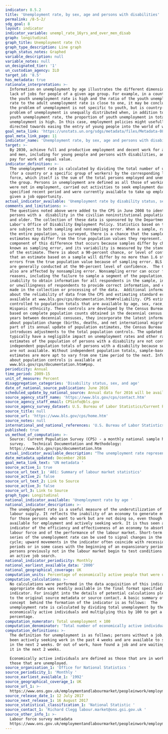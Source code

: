 ```yaml
---
indicator: 8.5.2
title: 'Unemployment rate, by sex, age and persons with disabilities'
permalink: /8-5-2/
sdg_goal: 8
layout: indicator
indicator_variable: unempl_rate_16yrs_and_over_men_disab
graph: longitudinal
graph_title: Unemployment rate (%)
graph_type_description: Line graph
graph_status_notes: Graphed
variable_description: null
variable_notes: null
un_designated_tier: '1'
un_custodian_agency: ILO
target_id: '8.5'
has_metadata: true
rationale_interpretation: >-
  Information on unemployment by age illustrates the different dimensions of the
  lack of jobs for people of a given age group. For example, in a country where
  the youth unemployment rate is high and the ratio of the youth unemployment
  rate to the adult unemployment rate is close to one, it may be concluded that
  the problem of unemployment is not specific to youth, but is country-wide. The
  problem of unemployment is unequally distributed when, in addition to a high
  youth unemployment rate, the proportion of youth unemployment in total
  unemployment is high. In this case, employment policies might usefully be
  directed towards easing the entry of young people into the world of work.
goal_meta_link: 'https://unstats.un.org/sdgs/metadata/files/Metadata-08-05-02.pdf'
goal_meta_link_page: 11
indicator_name: 'Unemployment rate, by sex, age and persons with disabilities'
target: >-
  By 2030, achieve full and productive employment and decent work for all women
  and men, including for young people and persons with disabilities, and equal
  pay for work of equal value.
indicator_definition: >-
  The unemployment rate is calculated by dividing the total number of unemployed
  (for a country or a specific group of workers) by the corresponding labour
  force, which itself is the sum of the total persons employed and unemployed in
  the group. Persons in unemployment are defined as all those of working age who
  were not in employment, carried out activities to seek employment during a
  specified recent period and were currently available to take up employment
  given a job opportunity.
actual_indicator_available: 'Unemployment rate by disability status, sex, and age, 2009-15 annual averages'
comments_and_limitations: >-
  The questions noted above were added to the CPS in June 2008 to identify
  persons with a  disability in the civilian noninstitutional population age 16
  and older. The collection of these data is sponsored by the Department of
  Labor's Office of Disability Employment Policy. Statistics based on the CPS
  are subject to both sampling and nonsampling error. When a sample, rather than
  the entire population, is surveyed, there is a chance that the sample
  estimates may differ from the true population values they represent. The
  component of this difference that occurs because samples differ by chance is
  known as sampling error, and its variability is measured by the standard error
  of the estimate. There is about a 90-percent chance, or level of confidence,
  that an estimate based on a sample will differ by no more than 1.6 standard
  errors from the true population value because of sampling error. BLS analyses
  are generally conducted at the 90-percent level of confidence.  The CPS data
  also are affected by nonsampling error. Nonsampling error can occur for many
  reasons, including the failure to sample a segment of the population, 
  inability to obtain information for all respondents in the sample, inability
  or unwillingness of respondents to provide correct information, and errors
  made in the collection or processing of the data.  Additional information
  about the reliability of data from the CPS and estimating standard errors is
  available at www.bls.gov/cps/documentation.htm#reliability. CPS estimates are
  controlled to population totals that are available by age, sex, race, and
  Hispanic ethnicity. These controls are developed by the Census Bureau and are
  based on complete population counts obtained in the decennial census. In the
  years between decennial censuses, they incorporate the latest information
  about population change (births, deaths, and net international migration). As
  part of its annual update of population estimates, the Census Bureau
  introduces adjustments to the total population controls. The updated controls
  typically have a negligible impact on unemployment rates and other ratios. The
  estimates of the population of persons with a disability are not controlled to
  independent population totals of persons with a disability because such data
  are not available. Without independent population totals, sample-based
  estimates are more apt to vary from one time period to the next. Information
  about population controls is available at
  www.bls.gov/cps/documentation.htm#pop.
periodicity: Annual
time_period: 2009-15
unit_of_measure: Percent
disaggregation_categories: 'Disability status, sex, and age'
date_of_national_source_publication: June 2016
scheduled_update_by_national_source: Annual data for 2016 will be available in June 2017
source_agency_staff_name: 'https://www.bls.gov/cps/contact.htm'
source_agency_staff_email: CPSinfo@bls.gov
source_agency_survey_dataset: U.S. Bureau of Labor Statistics/Current Population Survey
source_title: null
source_url: 'https://www.bls.gov/cps/home.htm'
source_notes: null
international_and_national_references: 'U.S. Bureau of Labor Statistics - www.bls.gov '
published: true
us_method_of_computation: >-
  Source: Current Population Survey (CPS) - a monthly national sample household
  survey.   Technical Documentation and Methodology:
  https://www.bls.gov/cps/documentation.htm
actual_indicator_available_description: "The unemployment rate represents the number of unemployed persons as a percent of the civilian labor force. Unemployed persons are those who had no employment during the reference week, were available for work at that time, and had made specific efforts to find employment sometime during the 4-week period ending with the reference week. Persons who were waiting to be recalled to a job from which they had been laid off need not have been looking for work to be classified as unemployed. The civilian labor force comprises all persons classified as employed or unemployed. The CPS uses a set of six questions to identify persons with disabilities. In the CPS, persons are classified as having a disability if there is a response of \"\"yes\"\" to any of these questions: 1.\tIs anyone deaf or does anyone have serious difficulty hearing? 2.\tIs anyone blind or does anyone have serious difficulty seeing even when wearing glasses? 3.\tBecause of a physical, mental, or emotional condition, does anyone have serious difficulty concentrating, remembering, or making decisions? 4.\tDoes anyone have serious difficulty walking or climbing stairs? 5.\tDoes anyone have difficulty dressing or bathing? 6.\tBecause of a physical, mental, or emotional condition, does anyone have difficulty doing errands alone such as visiting a doctor's office or shopping?"
date_metadata_updated: December 2016
goal_meta_link_text: 'UN metadata '
source_active_1: true
source_url_text_1: 'A01: Summary of labour market statistics'
source_active_2: false
source_url_text_2: Link to Source
source_active_3: false
source_url_3: Link to Source
graph_type: Longitudinal
national_indicator_available: 'Unemployment rate by age '
national_indicator_description: >-
  The unemployment rate is a useful measure of the underutilization of the
  labour supply. It reflects the inability of an economy to generate employment
  for those persons who want to work but are not doing so, even though they are
  available for employment and actively seeking work. It is thus seen as an
  indicator of the efficiency and effectiveness of an economy to absorb its
  labour force and of the performance of the labour market. Short-term time
  series of the unemployment rate can be used to signal changes in the business
  cycle; upward movements in the indicator often coincide with recessionary
  periods or in some cases with the beginning of an expansionary period as
  persons previously not in the labour market begin to test conditions through
  an active job search.
national_indicator_periodicity: Monthly
national_earliest_available_data: '2000'
national_geographical_coverage: UK
computation_units: Percentage of economically active people that were unemployed
computation_calculations: >-
  No calculations were performed in the data acquisition of this indicator as
  appropriate data was readily available in the final format specified by this
  indicator. For insight into the details of potential calculations please refer
  to the original source metadata or source contact. A basic summary of the
  concept  behind the formation of the indicator is as follows:  The
  unemployment rate is calculated by dividing total unemployment by the total of
  economically active individuals and multiplying this by 100 to get a
  percentage.
computation_numerator: Total unemployment × 100
computation_denominator: 'Total number of economically active individuals '
computation_definitions: >-
  The definition for unemployment is as follows; persons without a job, have
  been actively seeking work in the past 4 weeks and are available to start work
  in the next 2 weeks. Or out of work, have found a job and are waiting to start
  it in the next 2 weeks.

  Economically active individuals are defined as those that are in work plus
  those that are unemployed.
source_organisation_1: 'Office for National Statistics '
source_periodicity_1: 'Monthly '
source_earliest_available_1: '1992'
source_geographical_coverage_1: UK
source_url_1: >-
  https://www.ons.gov.uk/employmentandlabourmarket/peopleinwork/employmentandemployeetypes/datasets/summaryoflabourmarketstatistics
source_release_date_1: 12 July 2017
source_next_release_1: 16 August 2017
source_statistical_classification_1: 'National Statistic '
source_contact_1: 'Richard Clegg labour.market@ons.gsi.gov.uk '
source_other_info_1: >-
  Labour force survey metadata
  https://www.ons.gov.uk/employmentandlabourmarket/peopleinwork/employmentandemployeetypes/qmis/labourforcesurveylfsqmi
---
```

